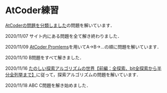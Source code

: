 # AtCoder練習
[AtCoderの問題を分類しました](https://qiita.com/KoyanagiHitoshi/items/32dc42d8c5ee75339e54#22-%E4%BB%A3%E5%85%A5%E6%96%87)の問題を解いています．

2020/11/07 サイト内にある問題を全て解き終わりました．

2020/11/09 [AtCoder Promlems](https://kenkoooo.com/atcoder/)を用いてA->B->...の順に問題を解いています．

2020/11/10 B問題をすべて解きました．

2020/11/16 [たのしい探索アルゴリズムの世界【前編：全探索、bit全探索から半分全列挙まで】](https://qiita.com/e869120/items/25cb52ba47be0fd418d6)に従って，探索アルゴリズムの問題を解いています．

2020/11/18 ABC C問題を解き始めました．
